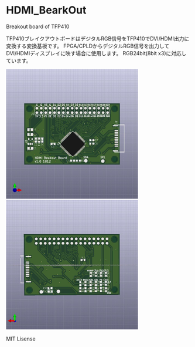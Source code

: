 # HDMI_BearkOut
Breakout board of TFP410

TFP410ブレイクアウトボードはデジタルRGB信号をTFP410でDVI/HDMI出力に変換する変換基板です。
FPGA/CPLDからデジタルRGB信号を出力してDVI/HDMIディスプレイに映す場合に使用します。
RGB24bit(8bit x3)に対応しています。

<img src="https://github.com/meerstern/HDMI_BearkOut/blob/master/img1.jpg" width="360">

<img src="https://github.com/meerstern/HDMI_BearkOut/blob/master/img2.jpg" width="360">

MIT Lisense
